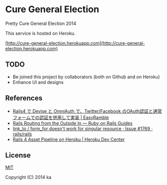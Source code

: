 # Cure General Election

Pretty Cure General Election 2014

This service is hosted on Heroku.

[http://cure-general-election.herokuapp.com](http://cure-general-election.herokuapp.com)

## TODO

* Be joined this project by collaborators (both on Github and on Heroku)
* Enhance UI and designs

## References

* [Rails4 で Devise と OmniAuth で、Twitter/Facebook のOAuth認証と通常フォームでの認証を併用して実装 | EasyRamble](http://easyramble.com/implement-devise-and-ominiauth-on-rails.html)
* [Rails Routing from the Outside In — Ruby on Rails Guides](http://guides.rubyonrails.org/routing.html#singular-resources)
* [link_to / form_for doesn't work for singular resource · Issue #1769 · rails/rails](https://github.com/rails/rails/issues/1769)
* [Rails 4 Asset Pipeline on Heroku | Heroku Dev Center](https://devcenter.heroku.com/articles/rails-4-asset-pipeline)

## License

[MIT](http://opensource.org/licenses/MIT)

Copyright (C) 2014 ka
